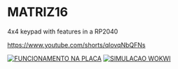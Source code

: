 # MATRIZ16
4x4 keypad with features in a RP2040

https://www.youtube.com/shorts/qlovqNbQFNs


[![FUNCIONAMENTO NA PLACA](https://img.youtube.com/vi/YAx_kVtJie8/0.jpg)](https://www.youtube.com/watch?v=YAx_kVtJie8)
[![SIMULACAO WOKWI](https://img.youtube.com/vi/qlovqNbQFNs/0.jpg)](https://www.youtube.com/watch?v=qlovqNbQFNs)


